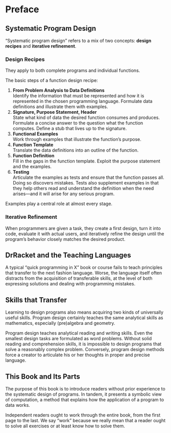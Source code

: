 # Preface

## Systematic Program Design

“Systematic program design” refers to a mix of two concepts: **design recipes**
and **iterative refinement**.

### Design Recipes

They apply to both complete programs and individual functions.

The basic steps of a function design recipe:

1. **From Problem Analysis to Data Definitions**<br> Identify the information
   that must be represented and how it is represented in the chosen programming
   language. Formulate data definitions and illustrate them with examples.
2. **Signature, Purpose Statement, Header**<br> State what kind of data the
   desired function consumes and produces. Formulate a concise answer to the
   question what the function computes. Define a stub that lives up to the
   signature.
3. **Functional Examples**<br> Work through examples that illustrate the
   function’s purpose.
4. **Function Template**<br> Translate the data definitions into an outline of
   the function.
5. **Function Definition**<br> Fill in the gaps in the function template.
   Exploit the purpose statement and the examples.
6. **Testing**<br> Articulate the examples as tests and ensure that the function
   passes all. Doing so discovers mistakes. Tests also supplement examples in
   that they help others read and understand the definition when the need
   arises—and it will arise for any serious program.

Examples play a central role at almost every stage.

### Iterative Refinement

When programmers are given a task, they create a first design, turn it into
code, evaluate it with actual users, and iteratively refine the design until the
program’s behavior closely matches the desired product.

## DrRacket and the Teaching Languages

A typical “quick programming in X” book or course fails to teach principles that
transfer to the next fashion language. Worse, the language itself often
distracts from the acquisition of transferable skills, at the level of both
expressing solutions and dealing with programming mistakes.

## Skills that Transfer

Learning to design programs also means acquiring two kinds of universally useful
skills. Program design certainly teaches the same analytical skills as
mathematics, especially (pre)algebra and geometry.

Program design teaches analytical reading and writing skills. Even the smallest
design tasks are formulated as word problems. Without solid reading and
comprehension skills, it is impossible to design programs that solve a
reasonably complex problem. Conversely, program design methods force a creator
to articulate his or her thoughts in proper and precise language.

## This Book and Its Parts

The purpose of this book is to introduce readers without prior experience to the
systematic design of programs. In tandem, it presents a symbolic view of
computation, a method that explains how the application of a program to data
works.

Independent readers ought to work through the entire book, from the first page
to the last. We say “work” because we really mean that a reader ought to solve
all exercises or at least know how to solve them.
